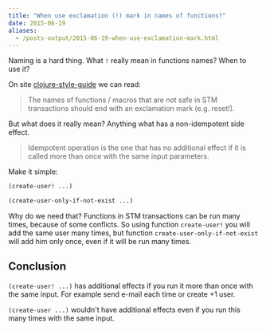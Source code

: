 ```yaml
---
title: "When use exclamation (!) mark in names of functions?"
date: 2015-06-19
aliases:
  - /posts-output/2015-06-19-when-use-exclamation-mark.html
---
```


Naming is a hard thing. What `!` really mean in functions names? When to use it?

<!--more-->

On site [clojure-style-guide](https://github.com/bbatsov/clojure-style-guide#changing-state-fns-with-exclamation-mark) we can read:

> The names of functions / macros that are not safe in STM transactions should end with an exclamation mark (e.g. reset!).

But what does it really mean? Anything what has a non-idempotent side effect.

> Idempotent operation is the one that has no additional effect if it is called more than once with the same input parameters.

Make it simple:

```clojure
(create-user! ...)
```

```clojure
(create-user-only-if-not-exist ...)
```

Why do we need that? Functions in STM transactions can be run many times, because of some conflicts. So using function `create-user!` you will add the same user many times, but function `create-user-only-if-not-exist` will add him only once, even if it will be run many times.

## Conclusion

`(create-user! ...)` has additional effects if you run it more than once with the same input. For example send e-mail each time or create +1 user.

`(create-user ...)` wouldn't have additional effects even if you run this many times with the same input.